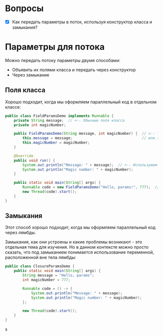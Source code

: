 # Вопросы

- [x] Как передать параметры в поток, используя конструктор класса и замыкания?

# Параметры для потока

Можно передать потоку параметры двумя способами:

* Объявить их полями класса и передать через конструктор
* Через замыкание

## Поля класса

Хорошо подходит, когда мы оформляем параллельный код в отдельном классе:

```java
public class FieldParamsDemo implements Runnable {
    private String message;  // <-- Обычные поля класса
    private int magicNumber;

    public FieldParamsDemo(String message, int magicNumber) {  // <-- Требуем их в конструкторе
        this.message = message;                                // или задаем через сеттеры, по вкусу
        this.magicNumber = magicNumber;
    }

    @Override
    public void run() {
        System.out.println("Message: " + message);  // <-- Используюем в рассчетах
        System.out.println("Magic number: " + magicNumber);
    }

    public static void main(String[] args) {
        Runnable code = new FieldParamsDemo("Hello, params!", 777);  // <-- Передаем значения до запуска
        new Thread(code).start();
    }
}
```

## Замыкания

Этот способ хорошо подходит, когда мы оформляем параллельный код через лямбды.

Замыкания, как они устроены и какие проблемы возникают - это отдельная тема для изучения. Но в данном контексте можно просто сказать, что под замыканием понимается использование переменной, расположенной вне тела лямбды:

```java
public class ClosureParamsDemo {
    public static void main(String[] args) {
        String message = "Hello, params";
        int magicNumber = 777;

        Runnable code = () -> {
            System.out.println("Message: " + message);
            System.out.println("Magic number: " + magicNumber);
        };

        new Thread(code).start();
    }
}
```

s